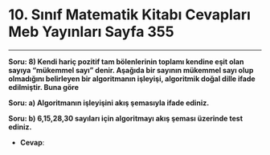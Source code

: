 # 10. Sınıf Matematik Kitabı Cevapları Meb Yayınları Sayfa 355

---

**Soru: 8) Kendi hariç pozitif tam bölenlerinin toplamı kendine eşit olan sayıya “mükemmel sayı” denir. Aşağıda bir sayının mükemmel sayı olup olmadığını belirleyen bir algoritmanın işleyişi, algoritmik doğal dille ifade edilmiştir. Buna göre**

**Soru: a) Algoritmanın işleyişini akış şemasıyla ifade ediniz.**

**Soru: b) 6,15,28,30 sayıları için algoritmayı akış şeması üzerinde test ediniz.**

-   **Cevap**: